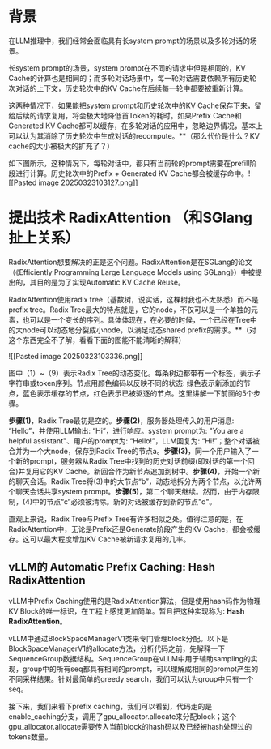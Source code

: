 # 背景
在LLM推理中，我们经常会面临具有长system prompt的场景以及多轮对话的场景。

长system prompt的场景，system prompt在不同的请求中但是相同的，KV Cache的计算也是相同的；而多轮对话场景中，每一轮对话需要依赖所有历史轮次对话的上下文，历史轮次中的KV Cache在后续每一轮中都要被重新计算。

这两种情况下，如果能把system prompt和历史轮次中的KV Cache保存下来，留给后续的请求复用，将会极大地降低首Token的耗时。如果Prefix Cache和Generated KV Cache都可以缓存，在多轮对话的应用中，忽略边界情况，基本上可以认为其消除了历史轮次中生成对话的recompute。**（那么代价是什么？KV cache的大小被极大的扩充了？）

如下图所示，这种情况下，每轮对话中，都只有当前轮的prompt需要在prefill阶段进行计算。历史轮次中的Prefix + Generated KV Cache都会被缓存命中。![[Pasted image 20250323103127.png]]
# 提出技术 RadixAttention （和SGlang扯上关系）
RadixAttention想要解决的正是这个问题。RadixAttention是在SGLang的论文（《Efficiently Programming Large Language Models using SGLang》）中被提出的，其目的是为了实现Automatic KV Cache Reuse。

RadixAttention使用radix tree（基数树，说实话，这棵树我也不太熟悉）而不是prefix tree。Radix Tree最大的特点就是，它的node，不仅可以是一个单独的元素，也可以是一个变长的序列。具体体现在，在必要的时候，一个已经在Tree中的大node可以动态地分裂成小node，以满足动态shared prefix的需求。**（对这个东西完全不了解，看看下面的图能不能清晰的解释）

![[Pasted image 20250323103336.png]]

图中（1）~（9）表示Radix Tree的动态变化。每条树边都带有一个标签，表示子字符串或token序列。节点用颜色编码以反映不同的状态: 绿色表示新添加的节点，蓝色表示缓存的节点，红色表示已被驱逐的节点。这里讲解一下前面的5个步骤。

**步骤(1)**，Radix Tree最初是空的。**步骤(2)**，服务器处理传入的用户消息: “Hello”，并使用LLM输出: “Hi”，进行响应。system prompt为: "You are a helpful assistant"、用户的prompt为: “Hello!”，LLM回复为: “Hi!”；整个对话被合并为一个大node，保存到Radix Tree的节点a。**步骤(3)**，同一个用户输入了一个新的prompt，服务器从Radix Tree中找到的历史对话前缀(即对话的第一个回合)并复用它的KV Cache。新回合作为新节点追加到树中。**步骤(4)**，开始一个新的聊天会话。Radix Tree将(3)中的大节点“b”，动态地拆分为两个节点，以允许两个聊天会话共享system prompt。**步骤(5)**，第二个聊天继续。然而，由于内存限制，(4)中的节点“c”必须被清除。新的对话被缓存到新的节点"d"。

直观上来说，Radix Tree与Prefix Tree有许多相似之处。值得注意的是，在RadixAttention中，无论是Prefix还是Generate阶段产生的KV Cache，都会被缓存。这可以最大程度增加KV Cache被新请求复用的几率。

## vLLM的 Automatic Prefix Caching: Hash RadixAttention

vLLM中Prefix Caching使用的是RadixAttention算法，但是使用hash码作为物理KV Block的唯一标识，在工程上感觉更加简单。暂且把这种实现称为: **Hash RadixAttention**。

vLLM中通过BlockSpaceManagerV1类来专门管理block分配。以下是BlockSpaceManagerV1的allocate方法，分析代码之前，先解释一下SequenceGroup数据结构。SequenceGroup在vLLM中用于辅助sampling的实现，group中的所有seq都具有相同的prompt，可以理解成相同的prompt产生的不同采样结果。针对最简单的greedy search，我们可以认为group中只有一个seq。

接下来，我们来看下prefix caching，我们可以看到，代码走的是enable_caching分支，调用了gpu_allocator.allocate来分配block；这个gpu_allocator.allocate需要传入当前block的hash码以及已经被hash处理过的tokens数量。